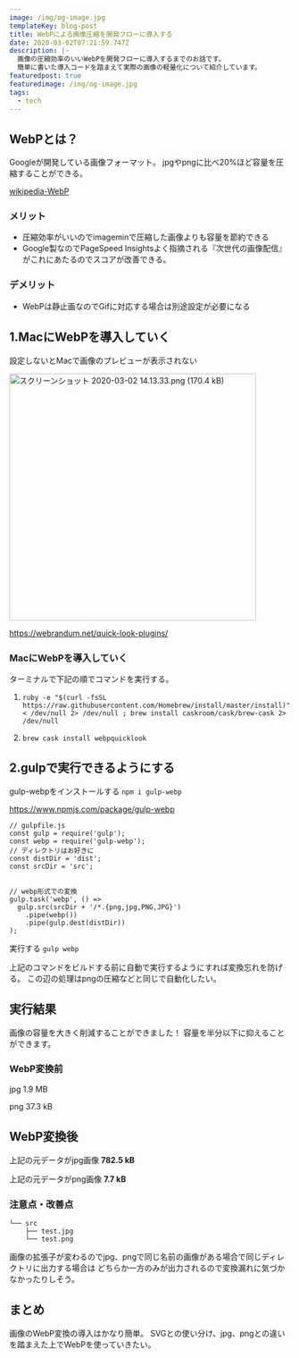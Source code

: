 ```yaml
---
image: /img/og-image.jpg
templateKey: blog-post
title: WebPによる画像圧縮を開発フローに導入する
date: 2020-03-02T07:21:59.747Z
description: |-
  画像の圧縮効率のいいWebPを開発フローに導入するまでのお話です。
  簡単に書いた導入コードを踏まえて実際の画像の軽量化について紹介しています。
featuredpost: true
featuredimage: /img/og-image.jpg
tags:
  - tech
---
```

## WebPとは？
Googleが開発している画像フォーマット。
jpgやpngに比べ20%ほど容量を圧縮することができる。

[wikipedia-WebP](https://ja.wikipedia.org/wiki/WebP)

### メリット
- 圧縮効率がいいのでimageminで圧縮した画像よりも容量を節約できる
- Google製なのでPageSpeed Insightsよく指摘される『次世代の画像配信』がこれにあたるのでスコアが改善できる。

### デメリット
- WebPは静止画なのでGifに対応する場合は別途設定が必要になる

## 1.MacにWebPを導入していく
設定しないとMacで画像のプレビューが表示されない

<img width="442" alt="スクリーンショット 2020-03-02 14.13.33.png (170.4 kB)" src="https://files.esa.io/uploads/production/attachments/10184/2020/03/02/66156/72a58b96-d5df-4d25-8fe1-0e3b0cbe4008.png">

https://webrandum.net/quick-look-plugins/

### MacにWebPを導入していく

ターミナルで下記の順でコマンドを実行する。

1. `ruby -e "$(curl -fsSL https://raw.githubusercontent.com/Homebrew/install/master/install)" < /dev/null 2> /dev/null ; brew install caskroom/cask/brew-cask 2> /dev/null`

1. `brew cask install webpquicklook`


## 2.gulpで実行できるようにする
gulp-webpをインストールする
`npm i gulp-webp`

https://www.npmjs.com/package/gulp-webp

```
// gulpfile.js
const gulp = require('gulp');
const webp = require('gulp-webp');
// ディレクトリはお好きに
const distDir = 'dist';
const srcDir = 'src';


// webp形式での変換
gulp.task('webp', () =>
  gulp.src(srcDir + '/*.{png,jpg,PNG,JPG}')
    .pipe(webp())
    .pipe(gulp.dest(distDir))
);
```

実行する
`gulp webp`

上記のコマンドをビルドする前に自動で実行するようにすれば変換忘れを防げる。
この辺の処理はpngの圧縮などと同じで自動化したい。

## 実行結果
画像の容量を大きく削減することができました！
容量を半分以下に抑えることができます。

### WebP変換前

jpg 1.9 MB

png 37.3 kB

## WebP変換後
上記の元データがjpg画像
**782.5 kB**

上記の元データがpng画像
**7.7 kB**


### 注意点・改善点
```
└── src
    ├── test.jpg
    └── test.png
```
画像の拡張子が変わるのでjpg、pngで同じ名前の画像がある場合で同じディレクトリに出力する場合は
どちらか一方のみが出力されるので変換漏れに気づかなかったりしそう。

## まとめ
画像のWebP変換の導入はかなり簡単。
SVGとの使い分け、jpg、pngとの違いを踏まえた上でWebPを使っていきたい。
